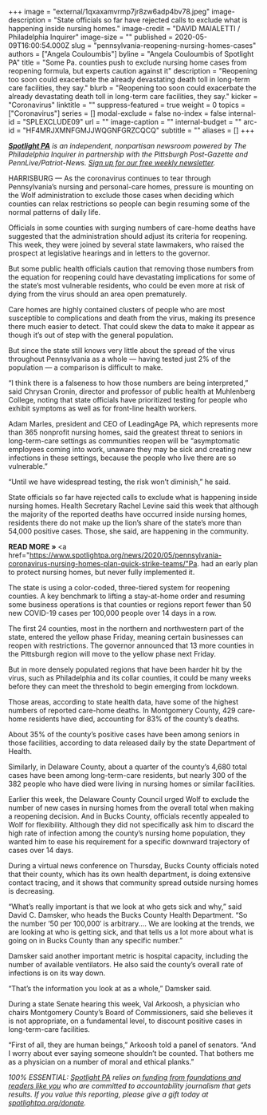 +++
image = "external/1qxaxamvrmp7jr8zw6adp4bv78.jpeg"
image-description = "State officials so far have rejected calls to exclude what is happening inside nursing homes."
image-credit = "DAVID MAIALETTI / Philadelphia Inquirer"
image-size = ""
published = 2020-05-09T16:00:54.000Z
slug = "pennsylvania-reopening-nursing-homes-cases"
authors = ["Angela Couloumbis"]
byline = "Angela Couloumbis of Spotlight PA"
title = "Some Pa. counties push to exclude nursing home cases from reopening formula, but experts caution against it"
description = "Reopening too soon could exacerbate the already devastating death toll in long-term care facilities, they say."
blurb = "Reopening too soon could exacerbate the already devastating death toll in long-term care facilities, they say."
kicker = "Coronavirus"
linktitle = ""
suppress-featured = true
weight = 0
topics = ["Coronavirus"]
series = []
modal-exclude = false
no-index = false
internal-id = "SPLEXCLUDE09"
url = ""
image-caption = ""
internal-budget = ""
arc-id = "HF4MRJXMNFGMJJWQGNFGRZCQCQ"
subtitle = ""
aliases = []
+++

<a href="https://www.spotlightpa.org/"><i><b>Spotlight PA</b></i></a><i> is an independent, nonpartisan newsroom powered by The Philadelphia Inquirer in partnership with the Pittsburgh Post-Gazette and PennLive/Patriot-News. </i><a href="https://www.spotlightpa.org/newsletters"><i>Sign up for our free weekly newsletter</i></a><i>.</i>

HARRISBURG — As the coronavirus continues to tear through Pennsylvania’s nursing and personal-care homes, pressure is mounting on the Wolf administration to exclude those cases when deciding which counties can relax restrictions so people can begin resuming some of the normal patterns of daily life.

Officials in some counties with surging numbers of care-home deaths have suggested that the administration should adjust its criteria for reopening. This week, they were joined by several state lawmakers, who raised the prospect at legislative hearings and in letters to the governor.

But some public health officials caution that removing those numbers from the equation for reopening could have devastating implications for some of the state’s most vulnerable residents, who could be even more at risk of dying from the virus should an area open prematurely.

Care homes are highly contained clusters of people who are most susceptible to complications and death from the virus, making its presence there much easier to detect. That could skew the data to make it appear as though it’s out of step with the general population.

But since the state still knows very little about the spread of the virus throughout Pennsylvania as a whole — having tested just 2% of the population — a comparison is difficult to make.

<script src="https://www.spotlightpa.org/embed.js" async></script><div data-spl-embed-version="1" data-spl-src="https://www.spotlightpa.org/embeds/donate/"></div>


“I think there is a falseness to how those numbers are being interpreted,” said Chrysan Cronin, director and professor of public health at Muhlenberg College, noting that state officials have prioritized testing for people who exhibit symptoms as well as for front-line health workers.

Adam Marles, president and CEO of LeadingAge PA, which represents more than 365 nonprofit nursing homes, said the greatest threat to seniors in long-term-care settings as communities reopen will be “asymptomatic employees coming into work, unaware they may be sick and creating new infections in these settings, because the people who live there are so vulnerable.”

“Until we have widespread testing, the risk won’t diminish,” he said.

State officials so far have rejected calls to exclude what is happening inside nursing homes. Health Secretary Rachel Levine said this week that although the majority of the reported deaths have occurred inside nursing homes, residents there do not make up the lion’s share of the state’s more than 54,000 positive cases. Those, she said, are happening in the community.

<b>READ MORE »</b> <a href="https://www.spotlightpa.org/news/2020/05/pennsylvania-coronavirus-nursing-homes-plan-quick-strike-teams/"Pa. had an early plan to protect nursing homes, but never fully implemented it.</a>

The state is using a color-coded, three-tiered system for reopening counties. A key benchmark to lifting a stay-at-home order and resuming some business operations is that counties or regions report fewer than 50 new COVID-19 cases per 100,000 people over 14 days in a row.

The first 24 counties, most in the northern and northwestern part of the state, entered the yellow phase Friday, meaning certain businesses can reopen with restrictions. The governor announced that 13 more counties in the Pittsburgh region will move to the yellow phase next Friday.

But in more densely populated regions that have been harder hit by the virus, such as Philadelphia and its collar counties, it could be many weeks before they can meet the threshold to begin emerging from lockdown.

Those areas, according to state health data, have some of the highest numbers of reported care-home deaths. In Montgomery County, 429 care-home residents have died, accounting for 83% of the county’s deaths.

About 35% of the county’s positive cases have been among seniors in those facilities, according to data released daily by the state Department of Health.

<script src="https://www.spotlightpa.org/embed.js" async></script><div data-spl-embed-version="1" data-spl-src="https://www.spotlightpa.org/embeds/newsletter/"></div>

Similarly, in Delaware County, about a quarter of the county’s 4,680 total cases have been among long-term-care residents, but nearly 300 of the 382 people who have died were living in nursing homes or similar facilities.

Earlier this week, the Delaware County Council urged Wolf to exclude the number of new cases in nursing homes from the overall total when making a reopening decision. And in Bucks County, officials recently appealed to Wolf for flexibility. Although they did not specifically ask him to discard the high rate of infection among the county’s nursing home population, they wanted him to ease his requirement for a specific downward trajectory of cases over 14 days.

During a virtual news conference on Thursday, Bucks County officials noted that their county, which has its own health department, is doing extensive contact tracing, and it shows that community spread outside nursing homes is decreasing.

“What’s really important is that we look at who gets sick and why,” said David C. Damsker, who heads the Bucks County Health Department. “So the number ’50 per 100,000′ is arbitrary.… We are looking at the trends, we are looking at who is getting sick, and that tells us a lot more about what is going on in Bucks County than any specific number.”

Damsker said another important metric is hospital capacity, including the number of available ventilators. He also said the county’s overall rate of infections is on its way down.

“That’s the information you look at as a whole,” Damsker said.

During a state Senate hearing this week, Val Arkoosh, a physician who chairs Montgomery County’s Board of Commissioners, said she believes it is not appropriate, on a fundamental level, to discount positive cases in long-term-care facilities.

“First of all, they are human beings,” Arkoosh told a panel of senators. “And I worry about ever saying someone shouldn’t be counted. That bothers me as a physician on a number of moral and ethical planks.”

<i>100% ESSENTIAL: </i><a href="https://www.spotlightpa.org/"><i>Spotlight PA</i></a><i> relies on</i><a href="https://www.spotlightpa.org/support"><i> funding from foundations and readers like you</i></a><i> who are committed to accountability journalism that gets results. If you value this reporting, please give a gift today at </i><a href="https://www.spotlightpa.org/donate"><i>spotlightpa.org/donate</i></a><i>.</i>
